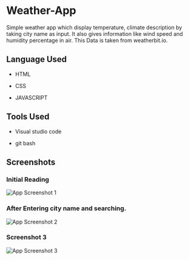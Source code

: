 
# Weather-App

Simple weather app which display temperature, climate description by taking city name as input. It also gives information like wind speed and humidity percentage in air. This Data is taken from weatherbit.io.




## Language Used

- HTML

- CSS

- JAVASCRIPT

## Tools Used

- Visual studio code

- git bash


## Screenshots

### Initial Reading
![App Screenshot 1](https://user-images.githubusercontent.com/71178215/182042017-fa148e66-7323-4192-9da0-a24c05f57d53.png)


### After Entering city name and searching.

![App Screenshot 2](https://user-images.githubusercontent.com/71178215/182042021-8b878da8-6333-42b2-bcaa-aec5ffae950d.png)

### Screenshot 3
![App Screenshot 3](https://user-images.githubusercontent.com/71178215/182042022-51878e44-8f57-4ce1-84ef-0352e0050f26.png)
